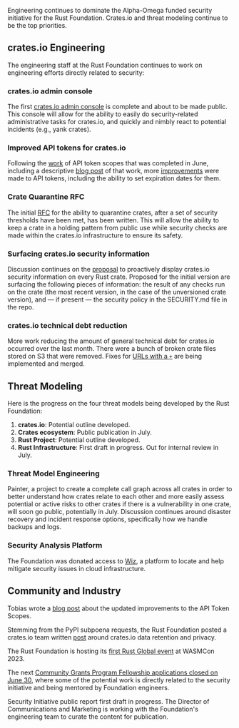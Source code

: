 Engineering continues to dominate the Alpha-Omega funded security initiative for the Rust Foundation. Crates.io and threat modeling continue to be the top priorities. 

## crates.io Engineering

The engineering staff at the Rust Foundation continues to work on engineering efforts directly related to security:

### crates.io admin console

The first [crates.io admin console](https://github.com/rust-lang/crates.io/pull/6353) is complete and about to be made public. This console will allow for the ability to easily do security-related administrative tasks for crates.io, and quickly and nimbly react to potential incidents (e.g., yank crates).

### Improved API tokens for crates.io

Following the [work](https://github.com/rust-lang/crates.io/issues/5443) of API token scopes that was completed in June, including a descriptive [blog post](https://blog.rust-lang.org/inside-rust/2023/05/09/api-token-scopes.html) of that work, more [improvements](https://blog.rust-lang.org/2023/06/23/improved-api-tokens-for-crates-io.html) were made to API tokens, including the ability to set expiration dates for them.

### Crate Quarantine RFC

The initial [RFC](https://hackmd.io/@LawnGnome/B11M9KA8h) for the ability to quarantine crates, after a set of security thresholds have been met, has been written. This will allow the ability to keep a crate in a holding pattern from public use while security checks are made within the crates.io infrastructure to ensure its safety.

### Surfacing crates.io security information

Discussion continues on the [proposal](https://github.com/rust-lang/crates.io/issues/6397) to proactively display crates.io security information on every Rust crate. Proposed for the initial version are surfacing the following pieces of information: the result of any checks run on the crate (the most recent version, in the case of the unversioned crate version), and — if present — the security policy in the SECURITY.md file in the repo.

### crates.io technical debt reduction

More work reducing the amount of general technical debt for crates.io occurred over the last month. There were a bunch of broken crate files stored on S3 that were removed. Fixes for [URLs with a `+`](https://github.com/rust-lang/crates.io/issues/4891) are being implemented and merged. 

## Threat Modeling

Here is the progress on the four threat models being developed by the Rust Foundation:

1. **crates.io**: Potential outline developed.
2. **Crates ecosystem**: Public publication in July.
3. **Rust Project**: Potential outline developed.
4. **Rust Infrastructure**: First draft in progress. Out for internal review in July.

### Threat Model Engineering

Painter, a project to create a complete call graph across all crates in order to better understand how crates relate to each other and more easily assess potential or active risks to other crates if there is a vulnerability in one crate, will soon go public, potentially in July. Discussion continues around disaster recovery and incident response options, specifically how we handle backups and logs.

### Security Analysis Platform

The Foundation was donated access to [Wiz](https://wiz.io), a platform to locate and help mitigate security issues in cloud infrastructure.

## Community and Industry

Tobias wrote a [blog post](https://blog.rust-lang.org/2023/06/23/improved-api-tokens-for-crates-io.html) about the updated improvements to the API Token Scopes.

Stemming from the PyPI subpoena requests, the Rust Foundation posted a crates.io team written [post](https://foundation.rust-lang.org/news/a-note-on-data-retention-data-privacy-standards-from-the-crates-io-team/) around crates.io data retention and privacy.

The Rust Foundation is hosting its [first Rust Global event](https://foundation.rust-lang.org/news/rust-foundation-to-host-inaugural-rust-global-event-at-wasmcon-2023/) at WASMCon 2023.

The next [Community Grants Program Fellowship applications closed on June 30](https://foundation.rust-lang.org/news/2023-rust-foundation-fellowship-application-open-through-june-30/), where some of the potential work is directly related to the security initiative and being mentored by Foundation engineers.

Security Initiative public report first draft in progress. The Director of Communications and Marketing is working with the Foundation's engineering team to curate the content for publication.